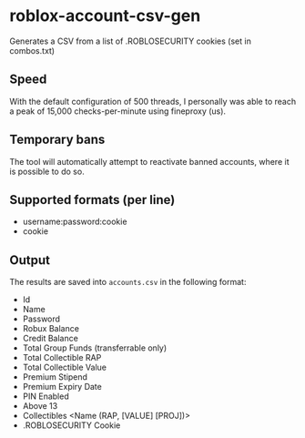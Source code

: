 # roblox-account-csv-gen
Generates a CSV from a list of .ROBLOSECURITY cookies (set in combos.txt)

## Speed
With the default configuration of 500 threads, I personally was able to reach a peak of 15,000 checks-per-minute using fineproxy (us).

## Temporary bans
The tool will automatically attempt to reactivate banned accounts, where it is possible to do so.

## Supported formats (per line)
- username:password:cookie
- cookie

## Output
The results are saved into `accounts.csv` in the following format:
- Id
- Name
- Password
- Robux Balance
- Credit Balance
- Total Group Funds (transferrable only)
- Total Collectible RAP
- Total Collectible Value
- Premium Stipend
- Premium Expiry Date
- PIN Enabled
- Above 13
- Collectibles <Name (RAP, [VALUE] [PROJ])>
- .ROBLOSECURITY Cookie
